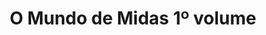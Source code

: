 ---
Numero: 404
title: O Mundo de Midas 1º volume
Autor: Frederik Pohl
Co-autor: 
Ano-de-Publicacao: 1991
Titulo-original: Midas World
Tradutor: Samuel Soares
Co-tradutor: 
Ano-de-edicao: 1983
alias: Frederik-Pohl
Autor2-alias: 
Tradutor1-alias: Samuel-Soares
Tradutor2-alias: 
Titulo-link: 404-O-Mundo-de-Midas-1-volume
Capa: António Pedro
pags: 192
Capa-link: Antonio-Pedro
---